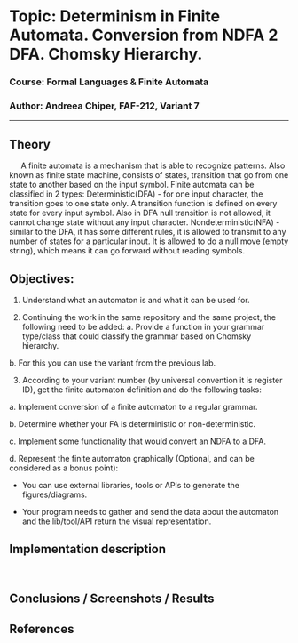 # Topic: Determinism in Finite Automata. Conversion from NDFA 2 DFA. Chomsky Hierarchy.

### Course: Formal Languages & Finite Automata

### Author: Andreea Chiper, FAF-212, Variant 7

------------------------------------------------------------------------

## Theory

   A finite automata is a mechanism that is able to recognize patterns. Also known as finite state machine, consists of states, transition that go from one state to another based on the input symbol.
Finite automata can be classified in 2 types:
Deterministic(DFA) - for one input character, the transition goes to one state only. A transition function is defined on every state for every input symbol. Also in DFA null transition is not allowed, it cannot change state without any input character.
Nondeterministic(NFA) - similar to the DFA, it has some different rules, it is allowed to transmit to any number of states for a particular input. It is allowed to do a null move (empty string), which means it can go forward without reading symbols.


## Objectives:

1.  Understand what an automaton is and what it can be used for.

2.  Continuing the work in the same repository and the same project, the following need to be added: a. Provide a function in your grammar type/class that could classify the grammar based on Chomsky hierarchy.

b. For this you can use the variant from the previous lab.

3. According to your variant number (by universal convention it is register ID), get the finite automaton definition and do the following tasks:

a. Implement conversion of a finite automaton to a regular grammar.

b. Determine whether your FA is deterministic or non-deterministic.

c. Implement some functionality that would convert an NDFA to a DFA.

d. Represent the finite automaton graphically (Optional, and can be considered as a bonus point):

- You can use external libraries, tools or APIs to generate the figures/diagrams.

- Your program needs to gather and send the data about the automaton and the lib/tool/API return the visual representation.



## Implementation description

   

## Conclusions / Screenshots / Results



## References

